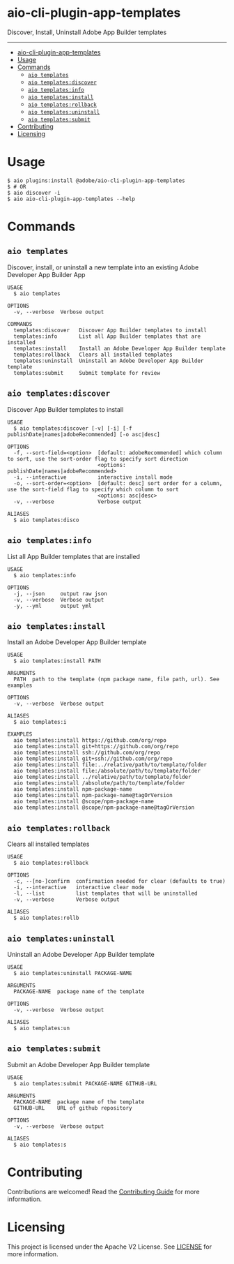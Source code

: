 <!--
Copyright 2022 Adobe. All rights reserved.
This file is licensed to you under the Apache License, Version 2.0 (the "License");
you may not use this file except in compliance with the License. You may obtain a copy
of the License at http://www.apache.org/licenses/LICENSE-2.0

Unless required by applicable law or agreed to in writing, software distributed under
the License is distributed on an "AS IS" BASIS, WITHOUT WARRANTIES OR REPRESENTATIONS
OF ANY KIND, either express or implied. See the License for the specific language
governing permissions and limitations under the License.
-->
# aio-cli-plugin-app-templates
Discover, Install, Uninstall Adobe App Builder templates

---

<!-- toc -->
- [aio-cli-plugin-app-templates](#aio-cli-plugin-app-templates)
- [Usage](#usage)
- [Commands](#commands)
  - [`aio templates`](#aio-templates)
  - [`aio templates:discover`](#aio-templatesdiscover)
  - [`aio templates:info`](#aio-templatesinfo)
  - [`aio templates:install`](#aio-templatesinstall)
  - [`aio templates:rollback`](#aio-templatesrollback)
  - [`aio templates:uninstall`](#aio-templatesuninstall)
  - [`aio templates:submit`](#aio-templatessubmit)
- [Contributing](#contributing)
- [Licensing](#licensing)
<!-- tocstop -->

# Usage
```sh-session
$ aio plugins:install @adobe/aio-cli-plugin-app-templates
$ # OR
$ aio discover -i
$ aio aio-cli-plugin-app-templates --help
```

# Commands
## `aio templates`

Discover, install, or uninstall a new template into an existing Adobe Developer App Builder App

```
USAGE
  $ aio templates

OPTIONS
  -v, --verbose  Verbose output

COMMANDS
  templates:discover   Discover App Builder templates to install
  templates:info       List all App Builder templates that are installed
  templates:install    Install an Adobe Developer App Builder template
  templates:rollback   Clears all installed templates
  templates:uninstall  Uninstall an Adobe Developer App Builder template
  templates:submit     Submit template for review 
```
## `aio templates:discover`

Discover App Builder templates to install

```
USAGE
  $ aio templates:discover [-v] [-i] [-f publishDate|names|adobeRecommended] [-o asc|desc]

OPTIONS
  -f, --sort-field=<option>  [default: adobeRecommended] which column to sort, use the sort-order flag to specify sort direction
                             <options: publishDate|names|adobeRecommended>
  -i, --interactive          interactive install mode
  -o, --sort-order=<option>  [default: desc] sort order for a column, use the sort-field flag to specify which column to sort
                             <options: asc|desc>
  -v, --verbose              Verbose output

ALIASES
  $ aio templates:disco
```
## `aio templates:info`

List all App Builder templates that are installed

```
USAGE
  $ aio templates:info

OPTIONS
  -j, --json     output raw json
  -v, --verbose  Verbose output
  -y, --yml      output yml
```
## `aio templates:install`

Install an Adobe Developer App Builder template

```
USAGE
  $ aio templates:install PATH

ARGUMENTS
  PATH  path to the template (npm package name, file path, url). See examples

OPTIONS
  -v, --verbose  Verbose output

ALIASES
  $ aio templates:i

EXAMPLES
  aio templates:install https://github.com/org/repo
  aio templates:install git+https://github.com/org/repo
  aio templates:install ssh://github.com/org/repo
  aio templates:install git+ssh://github.com/org/repo
  aio templates:install file:../relative/path/to/template/folder
  aio templates:install file:/absolute/path/to/template/folder
  aio templates:install ../relative/path/to/template/folder
  aio templates:install /absolute/path/to/template/folder
  aio templates:install npm-package-name
  aio templates:install npm-package-name@tagOrVersion
  aio templates:install @scope/npm-package-name
  aio templates:install @scope/npm-package-name@tagOrVersion
```
## `aio templates:rollback`

Clears all installed templates

```
USAGE
  $ aio templates:rollback

OPTIONS
  -c, --[no-]confirm  confirmation needed for clear (defaults to true)
  -i, --interactive   interactive clear mode
  -l, --list          list templates that will be uninstalled
  -v, --verbose       Verbose output

ALIASES
  $ aio templates:rollb
```
## `aio templates:uninstall`

Uninstall an Adobe Developer App Builder template

```
USAGE
  $ aio templates:uninstall PACKAGE-NAME

ARGUMENTS
  PACKAGE-NAME  package name of the template

OPTIONS
  -v, --verbose  Verbose output

ALIASES
  $ aio templates:un
```
## `aio templates:submit`

Submit an Adobe Developer App Builder template

```
USAGE
  $ aio templates:submit PACKAGE-NAME GITHUB-URL

ARGUMENTS
  PACKAGE-NAME  package name of the template
  GITHUB-URL    URL of github repository 

OPTIONS
  -v, --verbose  Verbose output

ALIASES
  $ aio templates:s
```
# Contributing

Contributions are welcomed! Read the [Contributing Guide](./CONTRIBUTING.md) for more information.

# Licensing

This project is licensed under the Apache V2 License. See [LICENSE](./LICENSE) for more information.
